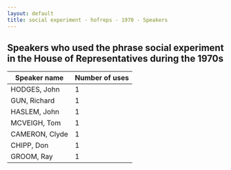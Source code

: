 ```yaml
---
layout: default
title: social experiment - hofreps - 1970 - Speakers
---
```

## Speakers who used the phrase **social experiment** in the House of Representatives during the 1970s

| Speaker name | Number of uses |
|--------------|----------------|
|HODGES, John|1|
|GUN, Richard|1|
|HASLEM, John|1|
|MCVEIGH, Tom|1|
|CAMERON, Clyde|1|
|CHIPP, Don|1|
|GROOM, Ray|1|
